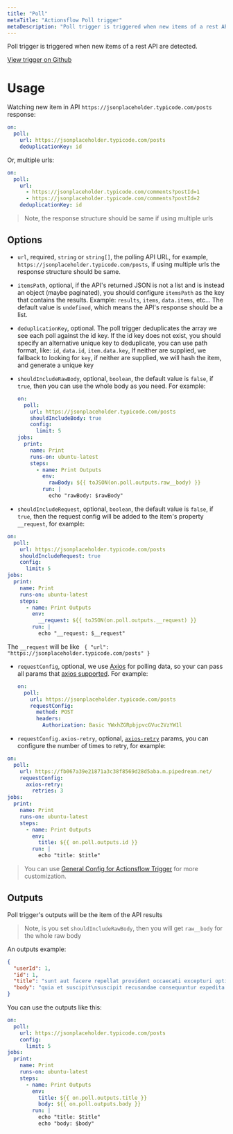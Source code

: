 ```yaml
---
title: "Poll"
metaTitle: "Actionsflow Poll trigger"
metaDescription: "Poll trigger is triggered when new items of a rest API are detected."
---
```


Poll trigger is triggered when new items of a rest API are detected.

[View trigger on Github](https://github.com/actionsflow/actionsflow/blob/main/packages/actionsflow/src/triggers/poll.ts)

# Usage

Watching new item in API `https://jsonplaceholder.typicode.com/posts` response:

```yaml
on:
  poll:
    url: https://jsonplaceholder.typicode.com/posts
    deduplicationKey: id
```

Or, multiple urls:

```yaml
on:
  poll:
    url:
      - https://jsonplaceholder.typicode.com/comments?postId=1
      - https://jsonplaceholder.typicode.com/comments?postId=2
    deduplicationKey: id
```

> Note, the response structure should be same if using multiple urls

## Options

- `url`, required, `string` or `string[]`, the polling API URL, for example, `https://jsonplaceholder.typicode.com/posts`, if using multiple urls the response structure should be same.

- `itemsPath`, optional, if the API's returned JSON is not a list and is instead an object (maybe paginated), you should configure `itemsPath` as the key that contains the results. Example: `results`, `items`, `data.items`, etc... The default value is `undefined`, which means the API's response should be a list.

- `deduplicationKey`, optional. The poll trigger deduplicates the array we see each poll against the id key. If the id key does not exist, you should specify an alternative unique key to deduplicate, you can use path format, like: `id`, `data.id`, `item.data.key`, If neither are supplied, we fallback to looking for `key`, if neither are supplied, we will hash the item, and generate a unique key

- `shouldIncludeRawBody`, optional, `boolean`, the default value is `false`, if `true`, then you can use the whole body as you need. For example:

  ```yaml
  on:
    poll:
      url: https://jsonplaceholder.typicode.com/posts
      shouldIncludeBody: true
      config:
        limit: 5
  jobs:
    print:
      name: Print
      runs-on: ubuntu-latest
      steps:
        - name: Print Outputs
          env:
            rawBody: ${{ toJSON(on.poll.outputs.raw__body) }}
          run: |
            echo "rawBody: $rawBody"
  ```

- `shouldIncludeRequest`, optional, `boolean`, the default value is `false`, if `true`, then the request config will be added to the item's property `__request`, for example:

```yaml
on:
  poll:
    url: https://jsonplaceholder.typicode.com/posts
    shouldIncludeRequest: true
    config:
      limit: 5
jobs:
  print:
    name: Print
    runs-on: ubuntu-latest
    steps:
      - name: Print Outputs
        env:
          __request: ${{ toJSON(on.poll.outputs.__request) }}
        run: |
          echo "__request: $__request"
```

The `__request` will be like ` { "url": "https://jsonplaceholder.typicode.com/posts" }`

- `requestConfig`, optional, we use [Axios](https://github.com/axios/axios) for polling data, so your can pass all params that [axios supported](https://github.com/axios/axios#request-config). For example:

  ```yaml
  on:
    poll:
      url: https://jsonplaceholder.typicode.com/posts
      requestConfig:
        method: POST
        headers:
          Authorization: Basic YWxhZGRpbjpvcGVuc2VzYW1l
  ```

- `requestConfig.axios-retry`, optional, [`axios-retry`](https://github.com/softonic/axios-retry) params, you can configure the number of times to retry, for example:

```yaml
on:
  poll:
    url: https://fb067a39e21871a3c38f8569d28d5aba.m.pipedream.net/
    requestConfig:
      axios-retry:
        retries: 3
jobs:
  print:
    name: Print
    runs-on: ubuntu-latest
    steps:
      - name: Print Outputs
        env:
          title: ${{ on.poll.outputs.id }}
        run: |
          echo "title: $title"
```

> You can use [General Config for Actionsflow Trigger](../workflow.md#ontriggerconfig) for more customization.

## Outputs

Poll trigger's outputs will be the item of the API results

> Note, is you set `shouldIncludeRawBody`, then you will get `raw__body` for the whole raw body

An outputs example:

```json
{
  "userId": 1,
  "id": 1,
  "title": "sunt aut facere repellat provident occaecati excepturi optio reprehenderit",
  "body": "quia et suscipit\nsuscipit recusandae consequuntur expedita et cum\nreprehenderit molestiae ut ut quas totam\nnostrum rerum est autem sunt rem eveniet architecto"
}
```

You can use the outputs like this:

```yaml
on:
  poll:
    url: https://jsonplaceholder.typicode.com/posts
    config:
      limit: 5
jobs:
  print:
    name: Print
    runs-on: ubuntu-latest
    steps:
      - name: Print Outputs
        env:
          title: ${{ on.poll.outputs.title }}
          body: ${{ on.poll.outputs.body }}
        run: |
          echo "title: $title"
          echo "body: $body"
```
